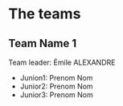 # The teams 

## Team Name 1
Team leader: Émile ALEXANDRE

* Junion1: Prenom Nom
* Junior2: Prenom Nom
* Junior3: Prenom Nom
